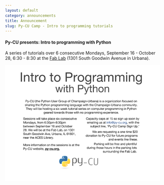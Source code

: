 ```yaml
---
layout: default
category: announcements 
title: Announcement 
slug: Py-CU Camp - Intro to programming tutorials
---
```


#### Py-CU presents: Intro to programming with Python
A series of tutorials over 6 consecutive Mondays, September 16 - October 28,
6:30 - 8:30 at the <a href='http://cucfablab.org/'>Fab Lab</a> (1301 South Goodwin Avenue in Urbana).

<img alt="Intro to programming with Python - flyer" src="/img/pycucamp_flyer.png" style="width:700px" />
